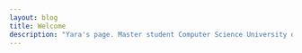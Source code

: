 ```yaml
---
layout: blog
title: Welcome
description: "Yara's page. Master student Computer Science University of Twente"
---
```



